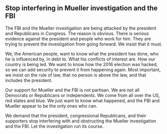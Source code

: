 ## Stop interfering in Mueller investigation and the FBI

The FBI and the Mueller investigation are being attacked by the president and Republicans in Congress. The reason is obvious. There is serious evidence against the president and people who work for him. They are trying to prevent the investigation from going forward. We insist that it must. 

We, the American people, want to know what the president has done, who he is influenced by, in debt to. What his conflicts of interest are. How our country is being led. We want to know how the 2016 election was hacked, so we can add security to prevent it from happening again. Most important, we insist on the rule of law, that no person is above the law, and that includes the president. 

Our support for Mueller and the FBI is not partisan. We are not all Democrats or Republicans or independents. We come from all over the US, red states and blue. We just want to know what happened, and the FBI and Mueller appear to be the only ones who can. 

We demand that the president, congressional Republicans, and their supporters stop interfering with and obstructing the Mueller investigation and the FBI. Let the investigation run its course.

